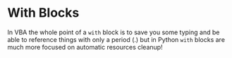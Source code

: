 # With Blocks

In VBA the whole point of a `with` block is to save you some typing and be able to reference things with only a period (.) but in Python `with` blocks are much more focused on automatic resources cleanup!

